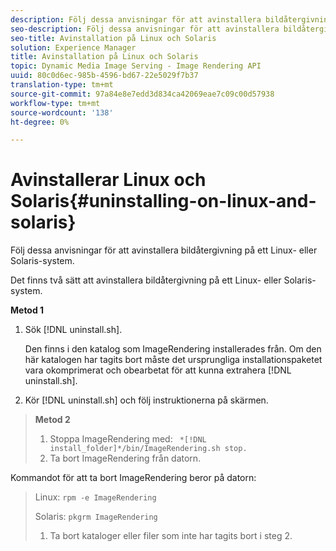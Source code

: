 ```yaml
---
description: Följ dessa anvisningar för att avinstallera bildåtergivning på ett Linux- eller Solaris-system.
seo-description: Följ dessa anvisningar för att avinstallera bildåtergivning på ett Linux- eller Solaris-system.
seo-title: Avinstallation på Linux och Solaris
solution: Experience Manager
title: Avinstallation på Linux och Solaris
topic: Dynamic Media Image Serving - Image Rendering API
uuid: 80c0d6ec-985b-4596-bd67-22e5029f7b37
translation-type: tm+mt
source-git-commit: 97a84e8e7edd3d834ca42069eae7c09c00d57938
workflow-type: tm+mt
source-wordcount: '138'
ht-degree: 0%

---
```



# Avinstallerar Linux och Solaris{#uninstalling-on-linux-and-solaris}

Följ dessa anvisningar för att avinstallera bildåtergivning på ett Linux- eller Solaris-system.

Det finns två sätt att avinstallera bildåtergivning på ett Linux- eller Solaris-system.

**Metod 1**

1. Sök [!DNL uninstall.sh].

   Den finns i den katalog som ImageRendering installerades från. Om den här katalogen har tagits bort måste det ursprungliga installationspaketet vara okomprimerat och obearbetat för att kunna extrahera [!DNL uninstall.sh].
1. Kör [!DNL uninstall.sh] och följ instruktionerna på skärmen.

>**Metod 2**
>
>1. Stoppa ImageRendering med: ` *[!DNL install_folder]*/bin/ImageRendering.sh stop.`
>1. Ta bort ImageRendering från datorn.

>
>   
Kommandot för att ta bort ImageRendering beror på datorn:
>
>   Linux: `rpm -e ImageRendering`
>
>   Solaris: `pkgrm ImageRendering`
>
>1. Ta bort kataloger eller filer som inte har tagits bort i steg 2.

>



